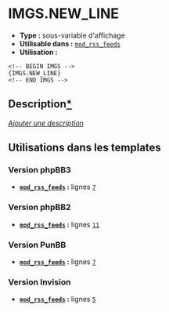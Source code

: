 # IMGS.NEW_LINE
* __Type :__ sous-variable d'affichage
* __Utilisable dans :__ [`mod_rss_feeds`](../tpl/mod_rss_feeds.md#readme)
* __Utilisation :__

```smarty
<!-- BEGIN IMGS -->
{IMGS.NEW_LINE}
<!-- END IMGS -->
```

## Description[*](https://fa-tvars.appspot.com/var/IMGS.NEW_LINE)
[*Ajouter une description*](https://fa-tvars.appspot.com/var/IMGS.NEW_LINE)

## Utilisations dans les templates

### Version phpBB3
* __[`mod_rss_feeds`](../tpl/mod_rss_feeds.md#readme) :__ lignes [`7`](../src/prosilver/mod_rss_feeds.tpl#L7)

### Version phpBB2
* __[`mod_rss_feeds`](../tpl/mod_rss_feeds.md#readme) :__ lignes [`11`](../src/subsilver/mod_rss_feeds.tpl#L11)

### Version PunBB
* __[`mod_rss_feeds`](../tpl/mod_rss_feeds.md#readme) :__ lignes [`7`](../src/punbb/mod_rss_feeds.tpl#L7)

### Version Invision
* __[`mod_rss_feeds`](../tpl/mod_rss_feeds.md#readme) :__ lignes [`5`](../src/invision/mod_rss_feeds.tpl#L5)

